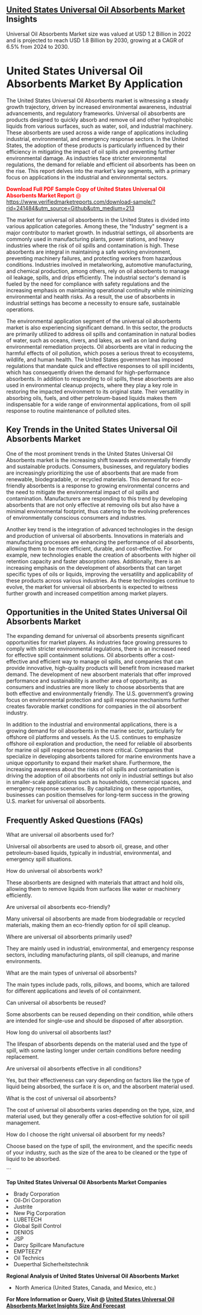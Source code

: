 <h2><a href="https://www.verifiedmarketreports.com/download-sample/?rid=241484&amp;utm_source=Github&amp;utm_medium=213" target="_blank">United States Universal Oil Absorbents Market</a> Insights</h2><p>Universal Oil Absorbents Market size was valued at USD 1.2 Billion in 2022 and is projected to reach USD 1.8 Billion by 2030, growing at a CAGR of 6.5% from 2024 to 2030.</p><p><h1>United States Universal Oil Absorbents Market By Application</h1><p>The United States Universal Oil Absorbents market is witnessing a steady growth trajectory, driven by increased environmental awareness, industrial advancements, and regulatory frameworks. Universal oil absorbents are products designed to quickly absorb and remove oil and other hydrophobic liquids from various surfaces, such as water, soil, and industrial machinery. These absorbents are used across a wide range of applications including industrial, environmental, and emergency response sectors. In the United States, the adoption of these products is particularly influenced by their efficiency in mitigating the impact of oil spills and preventing further environmental damage. As industries face stricter environmental regulations, the demand for reliable and efficient oil absorbents has been on the rise. This report delves into the market's key segments, with a primary focus on applications in the industrial and environmental sectors. <p><span class=""><span style="color: #ff0000;"><strong>Download Full PDF Sample Copy of United States Universal Oil Absorbents Market Report</strong> @ </span><a href="https://www.verifiedmarketreports.com/download-sample/?rid=241484&amp;utm_source=Github&amp;utm_medium=213" target="_blank">https://www.verifiedmarketreports.com/download-sample/?rid=241484&amp;utm_source=Github&amp;utm_medium=213</a></span></p>The market for universal oil absorbents in the United States is divided into various application categories. Among these, the "Industry" segment is a major contributor to market growth. In industrial settings, oil absorbents are commonly used in manufacturing plants, power stations, and heavy industries where the risk of oil spills and contamination is high. These absorbents are integral in maintaining a safe working environment, preventing machinery failures, and protecting workers from hazardous conditions. Industries involved in metalworking, automotive manufacturing, and chemical production, among others, rely on oil absorbents to manage oil leakage, spills, and drips efficiently. The industrial sector's demand is fueled by the need for compliance with safety regulations and the increasing emphasis on maintaining operational continuity while minimizing environmental and health risks. As a result, the use of absorbents in industrial settings has become a necessity to ensure safe, sustainable operations.<p>The environmental application segment of the universal oil absorbents market is also experiencing significant demand. In this sector, the products are primarily utilized to address oil spills and contamination in natural bodies of water, such as oceans, rivers, and lakes, as well as on land during environmental remediation projects. Oil absorbents are vital in reducing the harmful effects of oil pollution, which poses a serious threat to ecosystems, wildlife, and human health. The United States government has imposed regulations that mandate quick and effective responses to oil spill incidents, which has consequently driven the demand for high-performance absorbents. In addition to responding to oil spills, these absorbents are also used in environmental cleanup projects, where they play a key role in restoring the impacted environment to its original state. Their versatility in absorbing oils, fuels, and other petroleum-based liquids makes them indispensable for a wide range of environmental applications, from oil spill response to routine maintenance of polluted sites.</p><h2>Key Trends in the United States Universal Oil Absorbents Market</h2><p>One of the most prominent trends in the United States Universal Oil Absorbents market is the increasing shift towards environmentally friendly and sustainable products. Consumers, businesses, and regulatory bodies are increasingly prioritizing the use of absorbents that are made from renewable, biodegradable, or recycled materials. This demand for eco-friendly absorbents is a response to growing environmental concerns and the need to mitigate the environmental impact of oil spills and contamination. Manufacturers are responding to this trend by developing absorbents that are not only effective at removing oils but also have a minimal environmental footprint, thus catering to the evolving preferences of environmentally conscious consumers and industries.</p><p>Another key trend is the integration of advanced technologies in the design and production of universal oil absorbents. Innovations in materials and manufacturing processes are enhancing the performance of oil absorbents, allowing them to be more efficient, durable, and cost-effective. For example, new technologies enable the creation of absorbents with higher oil retention capacity and faster absorption rates. Additionally, there is an increasing emphasis on the development of absorbents that can target specific types of oils or liquids, improving the versatility and applicability of these products across various industries. As these technologies continue to evolve, the market for universal oil absorbents is expected to witness further growth and increased competition among market players.</p><h2>Opportunities in the United States Universal Oil Absorbents Market</h2><p>The expanding demand for universal oil absorbents presents significant opportunities for market players. As industries face growing pressures to comply with stricter environmental regulations, there is an increased need for effective spill containment solutions. Oil absorbents offer a cost-effective and efficient way to manage oil spills, and companies that can provide innovative, high-quality products will benefit from increased market demand. The development of new absorbent materials that offer improved performance and sustainability is another area of opportunity, as consumers and industries are more likely to choose absorbents that are both effective and environmentally friendly. The U.S. government’s growing focus on environmental protection and spill response mechanisms further creates favorable market conditions for companies in the oil absorbent industry.</p><p>In addition to the industrial and environmental applications, there is a growing demand for oil absorbents in the marine sector, particularly for offshore oil platforms and vessels. As the U.S. continues to emphasize offshore oil exploration and production, the need for reliable oil absorbents for marine oil spill response becomes more critical. Companies that specialize in developing absorbents tailored for marine environments have a unique opportunity to expand their market share. Furthermore, the increasing awareness about the risks of oil spills and contamination is driving the adoption of oil absorbents not only in industrial settings but also in smaller-scale applications such as households, commercial spaces, and emergency response scenarios. By capitalizing on these opportunities, businesses can position themselves for long-term success in the growing U.S. market for universal oil absorbents.</p><h2>Frequently Asked Questions (FAQs)</h2><p>What are universal oil absorbents used for?</p><p>Universal oil absorbents are used to absorb oil, grease, and other petroleum-based liquids, typically in industrial, environmental, and emergency spill situations.</p><p>How do universal oil absorbents work?</p><p>These absorbents are designed with materials that attract and hold oils, allowing them to remove liquids from surfaces like water or machinery efficiently.</p><p>Are universal oil absorbents eco-friendly?</p><p>Many universal oil absorbents are made from biodegradable or recycled materials, making them an eco-friendly option for oil spill cleanup.</p><p>Where are universal oil absorbents primarily used?</p><p>They are mainly used in industrial, environmental, and emergency response sectors, including manufacturing plants, oil spill cleanups, and marine environments.</p><p>What are the main types of universal oil absorbents?</p><p>The main types include pads, rolls, pillows, and booms, which are tailored for different applications and levels of oil containment.</p><p>Can universal oil absorbents be reused?</p><p>Some absorbents can be reused depending on their condition, while others are intended for single-use and should be disposed of after absorption.</p><p>How long do universal oil absorbents last?</p><p>The lifespan of absorbents depends on the material used and the type of spill, with some lasting longer under certain conditions before needing replacement.</p><p>Are universal oil absorbents effective in all conditions?</p><p>Yes, but their effectiveness can vary depending on factors like the type of liquid being absorbed, the surface it is on, and the absorbent material used.</p><p>What is the cost of universal oil absorbents?</p><p>The cost of universal oil absorbents varies depending on the type, size, and material used, but they generally offer a cost-effective solution for oil spill management.</p><p>How do I choose the right universal oil absorbent for my needs?</p><p>Choose based on the type of spill, the environment, and the specific needs of your industry, such as the size of the area to be cleaned or the type of liquid to be absorbed.</p>```</p><p><strong>Top United States Universal Oil Absorbents Market Companies</strong></p><div data-test-id=""><p><li>Brady Corporation</li><li> Oil-Dri Corporation</li><li> Justrite</li><li> New Pig Corporation</li><li> LUBETECH</li><li> Global Spill Control</li><li> DENIOS</li><li> JSP</li><li> Darcy Spillcare Manufacture</li><li> EMPTEEZY</li><li> Oil Technics</li><li> Dueperthal Sicherheitstechnik</li></p><div><strong>Regional Analysis of&nbsp;United States Universal Oil Absorbents Market</strong></div><ul><li dir="ltr"><p dir="ltr">North America&nbsp;(United States, Canada, and Mexico, etc.)</p></li></ul><p><strong>For More Information or Query, Visit @&nbsp;</strong><strong><a href="https://www.verifiedmarketreports.com/product/universal-oil-absorbents-market/?utm_source=Github&amp;utm_medium=213" target="_blank">United States Universal Oil Absorbents Market Insights Size And Forecast</a></strong></p></div>
